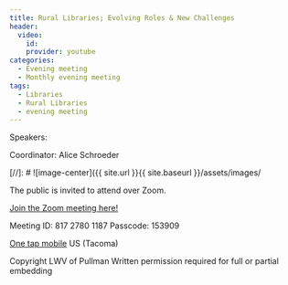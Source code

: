 ```yaml
---
title: Rural Libraries; Evolving Roles & New Challenges
header:
  video:
    id:
    provider: youtube
categories:
  - Evening meeting
  - Monthly evening meeting
tags:
  - Libraries
  - Rural Libraries
  - evening meeting
---
```


Speakers:

Coordinator: Alice Schroeder


[//]: # ![image-center]({{ site.url }}{{ site.baseurl }}/assets/images/

The public is invited to attend over Zoom.

[Join the Zoom meeting here!](https://us02web.zoom.us/j/81727801187?pwd=S0tGVjlBVk5lTTFoQUk4M2VxL2pqUT09)

Meeting ID: 817 2780 1187 Passcode: 153909

[One tap mobile](tel:+12532158782,,81727801187#,,,,*153909#) US (Tacoma)

Copyright LWV of Pullman
Written permission required for full or partial embedding

<!---change the title to whatever you want the post to be titled
change the ID out to the end of the youtube link https://youtu.be/r61ARK4Qv9c -->
